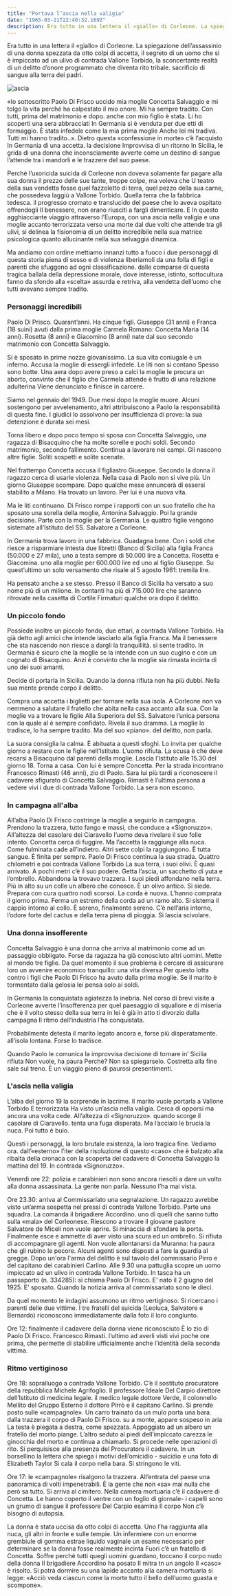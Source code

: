 ```yaml
---
title: "Portava l’ascia nella valigia"
date: "1965-03-21T22:40:32.169Z"
description: Era tutto in una lettera il «giallo» di Corleone. La spiegazione dell’assassinio di 21 una donna spezzata da otto colpi di accetta, il segreto di un uomo che si è impiccato ad un ulivo di contrada Vallone Torbido, la sconcertante realtà di un delitto d’onore programmato che diventa rito tribale. sacrificio di sangue alla terra dei padri
---
```



Era tutto in una lettera il «giallo» di Corleone. La spiegazione dell’assassinio di una donna spezzata da otto colpi di accetta, il segreto di un uomo che si è impiccato ad un ulivo di contrada Vallone Torbido, la sconcertante realtà di un delitto d’onore programmato che diventa rito tribale. sacrificio di sangue alla terra dei padri.


![ascia](./ascia.png)


«Io sottoscritto Paolo Di Frisco uccido mia moglie Concetta Salvaggio e mi tolgo la vita perché ha calpestato il mio onore. Mi ha sempre tradito. Con tutti, prima del matrimonio e dopo. anche con mio figlio è stata. Li ho scoperti una sera abbracciati In Germania si è venduta per due etti di formaggio. È stata infedele come la mia prima moglie Anche lei mi tradiva. Tutti mi hanno tradito..».
Dietro questa «confessione in morte» c’è l’acquisto In Germania di una accetta. la decisione Improvvisa di un ritorno In Sicilia, le grida di una donna che inconsciamente avverte come un destino di sangue l’attende tra i mandorli e le trazzere del suo paese.


Perchè l’uxoricida suicida di Corleone non doveva solamente far pagare alla sua donna il prezzo delle sue tante, troppe colpe, ma voleva che U teatro della sua vendetta fosse quel fazzoletto di terra, quel pezzo della sua carne, che possedeva laggiù a Vallone Torbido. Quella terra che la fabbrica tedesca. il progresso cromato e translucido del paese che lo aveva ospitato offrendogli Il benessere, non erano riusciti a fargli dimenticare. E In questo agghiacciante viaggio attraverso l’Europa, con una ascia nella valigia e una moglie accanto terrorizzata verso una morte dal due volti che attende tra gli ulivi, si delinea la fisionomia di un delitto incredibile nella sua matrice psicologica quanto allucinante nella sua selvaggia dinamica.


Ma andiamo con ordine mettiamo innanzi tutto a fuoco i due personaggi di questa storia piena di sesso e di violenza liberiamoli da una folla di figli e parenti che sfuggono ad ogni classificazione. dalle comparse di questa tragica ballala della depressione morale, dove interesse, istinto, sottocultura fanno da sfondo alla «scelta» assurda e retriva, alla vendetta dell’uomo che tutti avevano sempre tradito.

### Personaggi incredibili

Paolo Di Prisco. Quarant’anni. Ha cinque figli. Giuseppe (31 anni) e Franca (18 suini) avuti dalla prima moglie Carmela Romano: Concetta Maria (14 anni). Rosetta (8 anni) e Giacomino (8 anni) nate dal suo secondo matrimonio con Concetta Salvagglo.


Si è sposato in prime nozze giovanissimo. La sua vita coniugale è un inferno. Accusa la moglie di essergli infedele. Le liti non si contano Spesso sono botte. Una aera dopo avere preso a calci la moglie le procura un aborto, convinto che il figlio che Carmela attende è frutto di una relazione adulterina Viene denunciato e finisce in carcere.


Siamo nel gennaio del 1949. Due mesi dopo la moglie muore. Alcuni sostengono per avvelenamento, altri attribuiscono a Paolo la responsabilità di questa fine. I giudici lo assolvono per insufficienza di prove: la sua detenzione
è durata sei mesi.


Torna libero e dopo poco tempo si sposa con Concetta Salvaggio, una
ragazza di Bisacquino che ha molte sorelle e pochi soldi. Secondo matrimonio, secondo fallimento. Continua a lavorare nei campi. Gli nascono altre figlie. Soliti sospetti e solite scenate.


Nel frattempo Concetta accusa il figliastro Giuseppe. Secondo la donna il ragazzo cerca di usarle violenza. Nella casa di Paolo non si vive più. Un giorno Giuseppe scompare. Dopo qualche mese annuncerà di essersi stabilito a Milano. Ha trovato un lavoro. Per lui è una nuova vita.


Ma le liti continuano. Di Frisco rompe i rapporti con un suo fratello che ha sposato una sorella della moglie, Antonina Salvaggio. Poi la grande decisione. Parte con la moglie per la Germania. Le quattro figlie vengono sistemate all’Istituto del SS. Salvatore a Corleone.


In Germania trova lavoro in una fabbrica. Guadagna bene. Con i soldi che riesce a risparmiare intesta due libretti (Banco di Sicilia) alla figlia Franca (50.000 e 27 mila), uno a testa sempre di 50.000 lire a Concetta. Rosetta e Giacomina. uno alla moglie per 600.000 lire ed uno al figlio Giuseppe. Su quest’ultimo un solo versamento che risale al 5 agosto 1961: tremila lire.


Ha pensato anche a se stesso. Presso il Banco di Sicilia ha versato a suo nome più di un milione. In contanti ha più di 715.000 lire che saranno ritrovate nella casetta di Cortile Firmaturi qualche ora dopo il delitto.


### Un piccolo fondo


Possiede inoltre un piccolo fondo, due ettari, a contrada Vallone Torbido. Ha già detto agli amici che intende lasciarlo alla figlia Franca. Ma il benessere che sta nascendo non riesce a dargli la tranquillità. si sente tradito. In Germania è sicuro che la moglie se la intende con un suo cugino e con un cognato di Bisacquino. Anzi è convinto che la moglie sia rimasta incinta di uno dei suoi amanti.


Decide di portarla In Sicilia. Quando la donna rifiuta non ha più dubbi. Nella sua mente prende corpo il delitto.


Compra una accetta i biglietti per tornare nella sua isola. A Corleone non va nemmeno a salutare il fratello che abita nella casa accanto alla sua. Con la moglie va a trovare le figlie Alla Superiora del SS. Salvatore l’unica persona con la quale al è sempre confidato. Rivela il suo dramma. La moglie lo tradisce, lo ha sempre tradito. Ma del suo «piano». del delitto, non parla.


La suora consiglia la calma. È abituata a questi sfoghi. Lo invita per qualche giorno a restare con le figlie nell’Istituto. L’uomo rifiuta. La scusa è che deve recarsi a Bisacquino dal parenti della moglie. Lascia l’Istituto alle 15.30 del giorno 18. Torna a casa. Con lui è sempre Concetta. Per la strada incontrano Francesco Rimasti (46 anni), zio di Paolo. Sara lui più tardi a riconoscere il cadavere sfigurato di Concetta Salvaggio. Rimasti è l’ultima persona a vedere vivi i due di contrada Vallone Torbido. La sera non escono.


### In campagna all'alba


All’alba Paolo Di Frisco costringe la moglie a seguirlo in campagna. Prendono la trazzera, tutto fango e massi, che conduce a «Signoruzzo». All’altezza del casolare dei Ciaravello l’uomo deva rivelare il suo folle intento. Concetta cerca di fuggire. Ma l’accetta la raggiunge alla nuca. Come fulminata cade all’indietro. Altri sette colpi la raggiungono. È tutta sangue. È finita per sempre.
Paolo Di Frisco continua la sua strada. Quattro chilometri e poi contrada Vallone Torbido La sua terra, i suoi olivi. È quasi arrivato. A pochi metri c’è il suo podere. Getta l’ascia, un sacchetto di yuta e l’ombrello. Abbandona la trovavo trazzera. I suoi piedi affondano nella terra. Più in alto su un colle un albero che conosce. È un olivo antico. Si siede. Prepara con cura quattro nodi scorsoi. La corda è nuova. L’hanno comprata il giorno prima. Ferma un estremo della corda ad un ramo alto. Si sistema il cappio intorno al collo. È sereno, finalmente sereno. C’è nell’aria intorno, l’odore forte del cactus e della terra piena di pioggia. Si lascia scivolare.


### Una donna insofferente


Concetta Salvaggio è una donna che arriva al matrimonio come ad un passaggio obbligato. Forse da ragazza ha già conosciuto altri uomini. Mette al mondo tre figlie. Da quel momento il suo problema è cercare di assicurare loro un avvenire economico tranquillo: una vita diversa Per questo lotta contro i figli che Paolo Di Frisco ha avuto dalla prima moglie. Se il marito è tormentato dalla gelosia lei pensa solo ai soldi.


In Germania la conquistata agiatezza la inebria. Nel corso di brevi visite a Corleone avverte l’insofferenza per quel paesaggio di squallore e di miseria che è il volto stesso della sua terra in lei è già in atto ti divorzio dalla campagna Il ritmo dell’industria l’ha conquistata.


Probabilmente detesta il marito legato ancora e, forse più disperatamente. all’isola lontana. Forse lo tradisce.


Quando Paolo le comunica la improvvisa decisione di tornare in’ Sicilia rifiuta Non vuole, ha paura Perchè? Non sa spiegarselo. Costretta alla fine sale sul treno. È un viaggio pieno di paurosi presentimenti.


### L'ascia nella valigia


L’alba del giorno 19 la sorprende in lacrime. Il marito vuole portarla a Vallone Torbido E terrorizzata Ha visto un’ascia nella valigia. Cerca di opporsi ma ancora una volta cede. All’altezza di «Signoruzzo». quando scorge il casolare di Ciaravello. tenta una fuga disperata. Ma l’acciaio le brucia la nuca. Poi tutto è buio.


Questi i personaggi, la loro brutale esistenza, la loro tragica fine. Vediamo ora. dall’«esterno» l’iter della risoluzione di questo «caso» che è balzato alla ribalta della cronaca con la scoperta del cadavere di Concetta Salvaggio la mattina del 19. In contrada «Signoruzzo».


Venerdì ore 22: polizia e carabinieri non sono ancora riesciti a dare un volto alla donna assassinata. La gente non parla. Nessuno l’ha mai vista.


Ore 23.30: arriva al Commissariato una segnalazione. Un ragazzo avrebbe visto un’arma sospetta nel pressi di contrada Vallone Torbido. Parte una squadra. La comanda il brigadiere Accordino. uno dì quelli che sanno tutto sulla «mala» del Corleonese. Riescono a trovare il giovane pastore Salvatore de Miceli non vuole aprire. Si minaccia di sfondare la porta. Finalmente esce e ammette di aver visto una scura ed un ombrello. Si rifiuta di accompagnare gli agenti. Non vuole allontanarsi da Muranna: ha paura che gli rubino le pecore. Alcuni agenti sono disposti a fare la guardia al gregge. Dopo un'ora l'arma del delitto è sul tavolo del commissario Pirro e del capitano dei carabinieri Carlino. Alle 9.30 una pattuglia scopre un uomo impiccato ad un ulivo in contrada Vallone Torbido. In tasca ha un passaporto (n. 334285): si chiama Paolo Di Frisco. E' nato il 2 giugno del 1925. E' sposato. Quando la notizia arriva al commissariato sono le dieci.


Da quel momento le indagini assumono un ritmo vertiginoso. Si ricercano i parenti delle due vittime. I tre fratelli del suicida (Leoluca, Salvatore e Bernardo) riconoscono immediatamente dalla foto il loro congiunto.


Ore 12: finalmente il cadavere della donna viene riconosciuto È lo zio di Paolo Di Frisco. Francesco Rimasti. l’ultimo ad averli visti vivi poche ore prima, che permette di stabilire ufficialmente anche l’identità della seconda vittima.


### Ritmo vertiginoso


Ore 18: sopralluogo a contrada Vallone Torbido. C’è il sostituto procuratore della repubblica Michele Agrifoglio. Il professore Ideale Del Carpio direttore dell’Istituto di medicina legale. il medico legale dottore Verde, il colonnello Mellito del Gruppo Esterno il dottore Pirrò e il capitano Carlino. Si prende posto sulle «campagnole». Un carro trainato da un mulo porta una bara. dalla trazzera il corpo di Paolo Di Frisco. su a monte, appare sospeso in aria La testa
è piegata a destra, come spezzata. Appoggiato ad un albero un fratello del morto piange. L’altro seduto al piedi dell’impiccato carezza le ginocchia del morto e continua a chiamarlo. Si procede nelle operazioni di rito. Si perquisisce alla presenza del Procuratore il cadavere. In un borsellino la lettera che spiega i motivi dell’omicidio - suicidio e una foto di Elizabeth Taylor Si cala il corpo nella bara. Si stringono le viti.


Ore 17: le «campagnole» risalgono la trazzera. All’entrata del paese una panoramica di volti impenetrabili. È la gente che non «sa» mai nulla che però sa tutto. Si arriva al cimitero. Nella camera mortuaria c’è il cadavere di Concetta. Le hanno coperto il ventre con un foglio di giornale- i capelli sono un grumo di sangue il professore Del Carpio esamina Il corpo Non c’è bisogno di autopsia.


La donna è stata uccisa da otto colpi di accetta. Uno l’ha raggiunta alla nuca, gli altri in fronte e sulle tempie. Un infermiere con un enorme grembiule di gomma estrae liquido vaginale un esame necessario per determinare se la donna fosse realmente incinta Fuori c’è un fratello di Concetta. Soffre perchè tutti quegli uomini guardano, toccano il corpo nudo della donna Il brigadiere Accordino ha posato II mitra tn un angolo II «caso» è risolto. Si potrà dormire su una lapide accanto alla camera mortuaria si legge: «Acciò veda ciascun come la morte tutto il bello dell’uomo guasta e scompone».